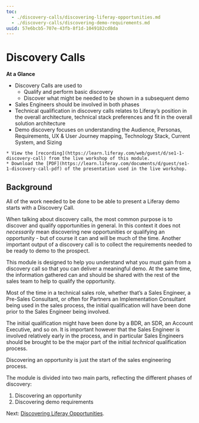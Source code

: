 ```yaml
---
toc:
  - ./discovery-calls/discovering-liferay-opportunities.md
  - ./discovery-calls/discovering-demo-requirements.md
uuid: 57e6bcb5-707e-43fb-8f1d-1049182cd8da
---
```


# Discovery Calls

**At a Glance**

* Discovery Calls are used to
  * Qualify and perform basic discovery
  * Discover what might be needed to be shown in a subsequent demo
* Sales Engineers should be involved in both phases
* Technical qualification in discovery calls relates to Liferay’s position in the overall architecture, technical stack preferences and fit in the overall solution architecture
* Demo discovery focuses on understanding the Audience, Personas, Requirements, UX & User Journey mapping, Technology Stack, Current System, and Sizing

```{note}
* View the [recording](https://learn.liferay.com/web/guest/d/se1-1-discovery-call) from the live workshop of this module.
* Download the [PDF](https://learn.liferay.com/documents/d/guest/se1-1-discovery-call-pdf) of the presentation used in the live workshop.
```

## Background

All of the work needed to be done to be able to present a Liferay demo starts with a Discovery Call.

When talking about discovery calls, the most common purpose is to discover and qualify opportunities in general. In this context it does not _necessarily_ mean discovering new opportunities or qualifying an opportunity - but of course it can and will be much of the time.  Another important output of a discovery call is to collect the requirements needed to be ready to demo to the prospect.

This module is designed to help you understand what you must gain from a discovery call so that you can deliver a meaningful demo. At the same time, the information gathered can and should be shared with the rest of the sales team to help to qualify the opportunity.

Most of the time in a technical sales role, whether that’s a Sales Engineer, a Pre-Sales Consultant, or often for Partners an Implementation Consultant being used in the sales process, the initial qualification will have been done prior to the Sales Engineer being involved.

The initial qualification might have been done by a BDR, an SDR, an Account Executive, and so on. It is important however that the Sales Engineer is involved relatively early in the process, and in particular Sales Engineers should be brought to be the major part of the initial _technical_ qualification process.

Discovering an opportunity is just the start of the sales engineering process.

The module is divided into two main parts, reflecting the different phases of discovery:

1. Discovering an opportunity
2. Discovering demo requirements

Next: [Discovering Liferay Opportunities](./discovery-calls/discovering-liferay-opportunities.md).
